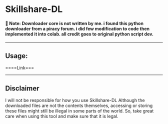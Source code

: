# Skillshare-DL

<h4>📝 Note: Downloader core is not written by me. i found this python downloader from a piracy forum. i did few modification to code then implemented it into colab. all credit goes to original python script dev.</h4>

<hr>

## Usage:

====Link===

<hr>

## Disclaimer

I will not be responsible for how you use Skillshare-DL
Although the downloaded files are not the contents themselves, accessing or storing these files might still be illegal in some parts of the world. So, take great care when using this tool and make sure that it is legal.
